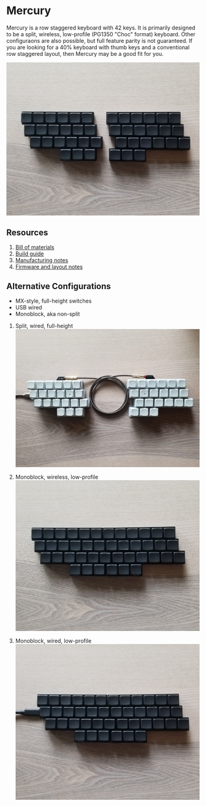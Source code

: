 # Mercury

Mercury is a row staggered keyboard with 42 keys. It is primarily designed to be a split, wireless, low-profile (PG1350 "Choc" format) keyboard. Other configuraons are also possible, but full feature parity is not guaranteed. If you are looking for a 40% keyboard with thumb keys and a conventional row staggered layout, then Mercury may be a good fit for you.

![mercury](/images/split_wireless.jpg)

## Resources
1. [Bill of materials](/text/bill_of_materials.md)
1. [Build guide](/text/build_guide.md)
1. [Manufacturing notes](/text/manufacturing_notes.md)
1. [Firmware and layout notes](/text/firmware_notes.md)

## Alternative Configurations

* MX-style, full-height switches
* USB wired
* Monoblock, aka non-split

1. Split, wired, full-height
![mercury](/images/split_wired.jpg)

1. Monoblock, wireless, low-profile
![mercury](/images/merged_wireless.jpg)

1. Monoblock, wired, low-profile
![mercury](/images/merged_wired.jpg)